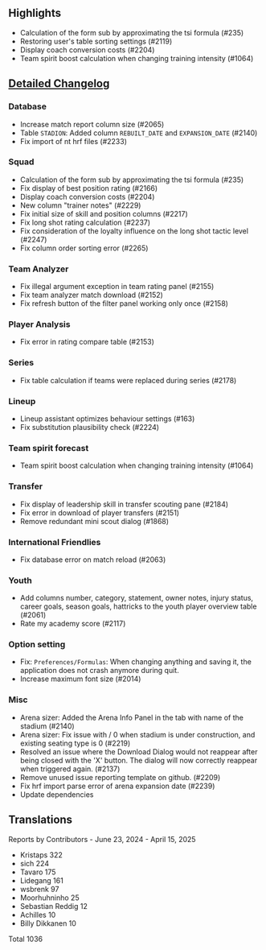 ## Highlights

* Calculation of the form sub by approximating the tsi formula (#235)
* Restoring user's table sorting settings (#2119)
* Display coach conversion costs (#2204)
* Team spirit boost calculation when changing training intensity (#1064)

## [Detailed Changelog](https://github.com/ho-dev/HattrickOrganizer/issues?q=milestone%3A9.0)

### Database

* Increase match report column size (#2065)
* Table `STADION`: Added column `REBUILT_DATE` and `EXPANSION_DATE` (#2140)
* Fix import of nt hrf files (#2233)

### Squad

* Calculation of the form sub by approximating the tsi formula (#235)
* Fix display of best position rating (#2166)
* Display coach conversion costs (#2204)
* New column "trainer notes" (#2229)
* Fix initial size of skill and position columns (#2217)
* Fix long shot rating calculation (#2237)
* Fix consideration of the loyalty influence on the long shot tactic level (#2247)
* Fix column order sorting error (#2265)

### Team Analyzer

* Fix illegal argument exception in team rating panel (#2155)
* Fix team analyzer match download (#2152)
* Fix refresh button of the filter panel working only once (#2158)

### Player Analysis

* Fix error in rating compare table (#2153)

### Series

* Fix table calculation if teams were replaced during series (#2178)

### Lineup

* Lineup assistant optimizes behaviour settings (#163)
* Fix substitution plausibility check (#2224)

### Team spirit forecast

* Team spirit boost calculation when changing training intensity (#1064)

### Transfer

* Fix display of leadership skill in transfer scouting pane (#2184)
* Fix error in download of player transfers (#2151)
* Remove redundant mini scout dialog (#1868)

### International Friendlies

* Fix database error on match reload (#2063)

### Youth

* Add columns number, category, statement, owner notes, injury status, career goals, season goals, hattricks to the
  youth player overview table (#2061)
* Rate my academy score (#2117)

### Option setting

* Fix: `Preferences/Formulas`: When changing anything and saving it, the application does not crash anymore during quit.
* Increase maximum font size (#2014)

### Misc

* Arena sizer: Added the Arena Info Panel in the tab with name of the stadium (#2140)
* Arena sizer: Fix issue with / 0 when stadium is under construction, and existing seating type is 0 (#2219)
* Resolved an issue where the Download Dialog would not reappear after being closed with the 'X' button. The dialog will
  now correctly reappear when triggered again. (#2137)
* Remove unused issue reporting template on github. (#2209)
* Fix hrf import parse error of arena expansion date (#2239)
* Update dependencies

## Translations

Reports by Contributors - June 23, 2024 - April 15, 2025

* Kristaps 322
* sich 224
* Tavaro 175
* Lidegang 161
* wsbrenk 97
* Moorhuhninho 25
* Sebastian Reddig 12
* Achilles 10
* Billy Dikkanen 10

Total 1036
